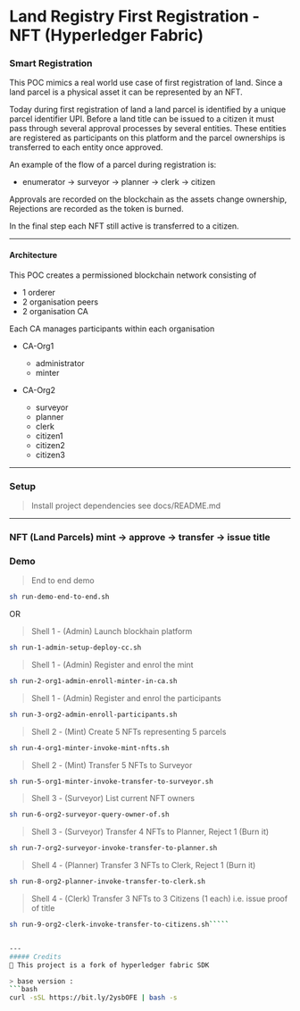 # Land Registry First Registration - NFT (Hyperledger Fabric)

### Smart Registration  

This POC mimics a real world use case of first registration of land. Since a land parcel is a physical asset
it can be represented by an NFT.

Today during first registration of land a land parcel is identified by a unique parcel identifier UPI. Before a land title
can be issued to a citizen it must pass through several approval processes by several entities. These entities are registered
as participants on this platform and the parcel ownerships is transferred to each entity once approved.

An example of the flow of a parcel during registration is:
- enumerator -> surveyor -> planner -> clerk -> citizen

Approvals are recorded on the blockchain as the assets change ownership, Rejections are recorded as the token is burned.

In the final step each NFT still active is transferred to a citizen.

---
#### Architecture   
This POC creates a permissioned blockchain network consisting of 
- 1 orderer
- 2 organisation peers
- 2 organisation CA

Each CA manages participants within each organisation 

- CA-Org1 
    - administrator
    - minter

- CA-Org2 
    - surveyor
    - planner
    - clerk
    - citizen1
    - citizen2
    - citizen3
---
### Setup
> Install project dependencies see docs/README.md

---
### NFT (Land Parcels) mint -> approve -> transfer -> issue title  

### Demo
> End to end demo
```bash
sh run-demo-end-to-end.sh 
```
OR

>Shell 1 - (Admin) Launch blockhain platform 
```bash
sh run-1-admin-setup-deploy-cc.sh
`````

>Shell 1 - (Admin) Register and enrol the mint 
```bash
sh run-2-org1-admin-enroll-minter-in-ca.sh
`````

>Shell 1 - (Admin) Register and enrol the participants 
```bash
sh run-3-org2-admin-enroll-participants.sh
`````

>Shell 2 - (Mint) Create 5 NFTs representing 5 parcels 
```bash
sh run-4-org1-minter-invoke-mint-nfts.sh
`````

>Shell 2 - (Mint) Transfer 5 NFTs to Surveyor 
```bash
sh run-5-org1-minter-invoke-transfer-to-surveyor.sh
`````

>Shell 3 - (Surveyor) List current NFT owners 
```bash
sh run-6-org2-surveyor-query-owner-of.sh  
`````

>Shell 3 - (Surveyor) Transfer 4 NFTs to Planner, Reject 1 (Burn it) 
```bash
sh run-7-org2-surveyor-invoke-transfer-to-planner.sh 
`````

>Shell 4 - (Planner) Transfer 3 NFTs to Clerk, Reject 1 (Burn it) 
```bash
sh run-8-org2-planner-invoke-transfer-to-clerk.sh 
`````

>Shell 4 - (Clerk) Transfer 3 NFTs to 3 Citizens (1 each) i.e. issue proof of title 
```bash
sh run-9-org2-clerk-invoke-transfer-to-citizens.sh`````


---
##### Credits
🙏 This project is a fork of hyperledger fabric SDK

> base version : 
```bash
curl -sSL https://bit.ly/2ysbOFE | bash -s
```